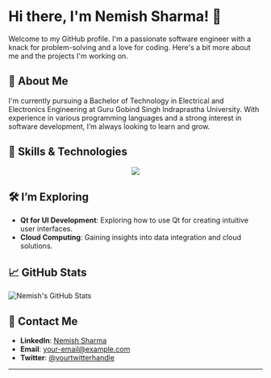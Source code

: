 
# Hi there, I'm Nemish Sharma! 👋

Welcome to my GitHub profile. I'm a passionate software engineer with a knack for problem-solving and a love for coding. Here's a bit more about me and the projects I'm working on.

## 🌟 About Me

I'm currently pursuing a Bachelor of Technology in Electrical and Electronics Engineering at Guru Gobind Singh Indraprastha University. With experience in various programming languages and a strong interest in software development, I’m always looking to learn and grow. 

## 🔧 Skills & Technologies

<p align="center">
  <a href="https://skillicons.dev">
    <img src="https://skillicons.dev/icons?i=cpp,cmake,html,css,js,mongodb,react,pug,sass"/>
  </a>
</p>



## 🛠️ I’m Exploring

- **Qt for UI Development**: Exploring how to use Qt for creating intuitive user interfaces.
- **Cloud Computing**: Gaining insights into data integration and cloud solutions.

## 📈 GitHub Stats

![Nemish's GitHub Stats](https://github-readme-stats.vercel.app/api?username=NIKKU-29&show_icons=true&hide_title=true&hide=prs&count_private=true&hide_border=true&theme=radical)

## 📣 Contact Me

- **LinkedIn**: [Nemish Sharma](https://www.linkedin.com/in/yourlinkedin)
- **Email**: [your-email@example.com](mailto:your-email@example.com)
- **Twitter**: [@yourtwitterhandle](https://twitter.com/yourtwitterhandle)


---
